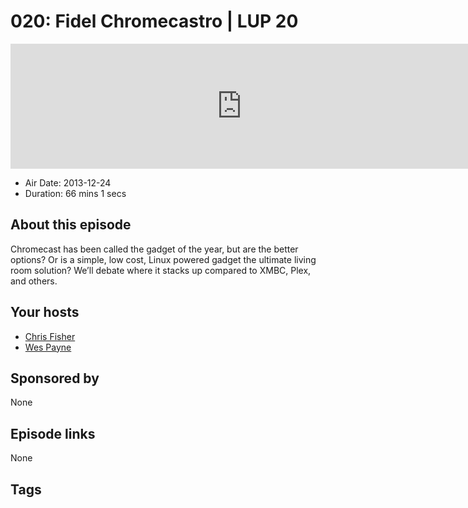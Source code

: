 # 020: Fidel Chromecastro | LUP 20

<iframe src="https://player.fireside.fm/v2/RUkczH-V+d4-fxnsf?theme=dark" width="740" height="200" frameborder="0" scrolling="no"></iframe>

* Air Date: 2013-12-24
* Duration: 66 mins 1 secs

## About this episode

Chromecast has been called the gadget of the year, but are the better options? Or is a simple, low cost, Linux powered gadget the ultimate living room solution? We’ll debate where it stacks up compared to XMBC, Plex, and others.

## Your hosts
* [Chris Fisher](https://linuxunplugged.com/hosts/chrislas)
* [Wes Payne](https://linuxunplugged.com/hosts/wes)

## Sponsored by

None



## Episode links

None



## Tags

